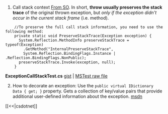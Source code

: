 1) Call stack context [From SO](http://stackoverflow.com/questions/5152265/what-can-lead-throw-to-reset-a-callstack-im-using-throw-not-throw-ex#5154318). In short, **throw usually preserves the stack trace** of the original thrown exception, but _only if the exception didn't occur in the current stack frame_ (i.e. method). 

````chsarp
    //To preserve the full call stack information, you need to use the following method: 
    private static void PreserveStackTrace(Exception exception) { 
      System.Reflection.MethodInfo preserveStackTrace = typeof(Exception)
        .GetMethod("InternalPreserveStackTrace",  
        System.Reflection.BindingFlags.Instance | .Reflection.BindingFlags.NonPublic); 
      preserveStackTrace.Invoke(exception, null);
    }
````
**ExceptionCallStackTest.cs** [gist](https://gist.github.com/illegitimis/d65b01df24df6df90d4edced289820c9) | 
[MSTest raw file](https://gist.githubusercontent.com/illegitimis/d65b01df24df6df90d4edced289820c9/raw/6265c9c1b3f7e4861adc4ccbde11ef3de600c337/ExceptionCallStackTest.cs) 

2) How to decorate an exception: Use the `public virtual IDictionary Data { get; }` property. Gets a collection of key/value pairs that provide additional user-defined information about the  exception. [msdn](https://msdn.microsoft.com/en-us/library/system.exception.data%28v=vs.110%29.aspx?f=255&MSPPError=-2147217396)




[[<<|csdotnet]]